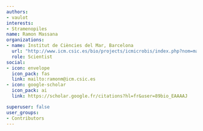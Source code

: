 ```yaml
---
authors:
- vaulot
interests:
- Stramenopiles
name: Ramon Massana
organizations:
- name: Institut de Ciències del Mar, Barcelona
  url: "http://www.icm.csic.es/bio/projects/icmicrobis/index.php?nom=massana"
  role: Scientist
social:
- icon: envelope
  icon_pack: fas
  link: mailto:ramonm@icm.csic.es
- icon: google-scholar
  icon_pack: ai
  link: https://scholar.google.fr/citations?hl=fr&user=89bio_EAAAAJ

superuser: false
user_groups:
- Contributors
---
```

